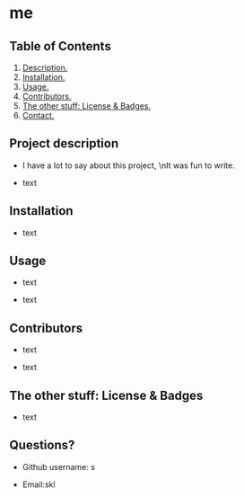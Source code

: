 # me

## Table of Contents
1. [ Description. ](#description)
2. [ Installation. ](#install)
3. [ Usage. ](#usage)
4. [ Contributors. ](#contribute)
5. [ The other stuff: License & Badges. ](#streetcred)
6. [ Contact. ](#contact)


<a name="description"></a>
## Project description

* I have a lot to say about this project, \nIt was fun to write.

* text

<a name="install"></a>
## Installation

* text

<a name="usage"></a>
## Usage

* text

* text

<a name="contribute"></a>
## Contributors

* text

* text

<a name="streetcred"></a>
## The other stuff: License & Badges

* text

<a name="contact"></a>
## Questions?

* Github username: s

* Email:skl